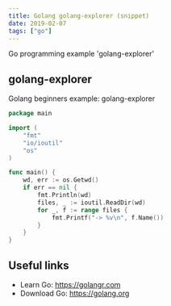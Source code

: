 ```yaml
---
title: Golang golang-explorer (snippet)
date: 2019-02-07
tags: ["go"]
---
```

Go programming example 'golang-explorer'


## golang-explorer

Golang beginners example: golang-explorer

```go
package main

import (
	"fmt"
	"io/ioutil"
	"os"
)

func main() {
	wd, err := os.Getwd()
	if err == nil {
		fmt.Println(wd)
		files, _ := ioutil.ReadDir(wd)
		for _, f := range files {
			fmt.Printf("-> %v\n", f.Name())
		}
	}
}

```

## Useful links

- Learn Go: https://golangr.com
- Download Go: https://golang.org
